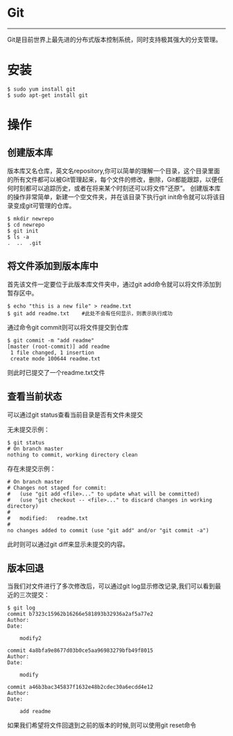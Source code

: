 # Git

---

Git是目前世界上最先进的分布式版本控制系统，同时支持极其强大的分支管理。

# 安装

```shell
$ sudo yum install git
$ sudo apt-get install git
```

# 操作

## 创建版本库
版本库又名仓库，英文名repository,你可以简单的理解一个目录，这个目录里面的所有文件都可以被Git管理起来，每个文件的修改，删除，Git都能跟踪，以便任何时刻都可以追踪历史，或者在将来某个时刻还可以将文件”还原”。
创建版本库的操作非常简单，新建一个空文件夹，并在该目录下执行git init命令就可以将该目录变成git可管理的仓库。
```shell
$ mkdir newrepo
$ cd newrepo
$ git init
$ ls -a
.  ..  .git    
```

## 将文件添加到版本库中
首先该文件一定要位于此版本库文件夹中，通过git add命令就可以将文件添加到暂存区中。
```shell
$ echo "this is a new file" > readme.txt
$ git add readme.txt    #此处不会有任何显示，则表示执行成功
```
通过命令git commit则可以将文件提交到仓库
```shell
$ git commit -m "add readme"
[master (root-commit)] add readme
 1 file changed, 1 insertion
 create mode 100644 readme.txt
```
则此时已提交了一个readme.txt文件

## 查看当前状态
可以通过git status查看当前目录是否有文件未提交

无未提交示例：
```shell
$ git status
# On branch master
nothing to commit, working directory clean
```
存在未提交示例：
```shell
# On branch master
# Changes not staged for commit:
#   (use "git add <file>..." to update what will be committed)
#   (use "git checkout -- <file>..." to discard changes in working directory)
#
#	modified:   readme.txt
#
no changes added to commit (use "git add" and/or "git commit -a")
```
此时则可以通过git diff来显示未提交的内容。

## 版本回退
当我们对文件进行了多次修改后，可以通过git log显示修改记录,我们可以看到最近的三次提交：
```shell
$ git log
commit b7323c15962b16266e581893b32936a2af5a77e2
Author: 
Date:   

    modify2

commit 4a8bfa9e8677d03b0ce5aa96983279bfb49f8015
Author: 
Date:   

    modify

commit a46b3bac345837f1632e48b2cdec30a6ecdd4e12
Author: 
Date:   

    add readme
```
如果我们希望将文件回退到之前的版本的时候,则可以使用git reset命令
```shell

```